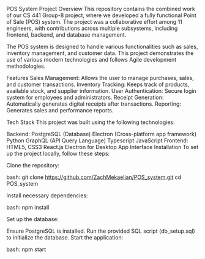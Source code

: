 POS System Project
Overview
This repository contains the combined work of our CS 441 Group-8 project, where we developed a fully functional Point of Sale (POS) system. The project was a collaborative effort among 11 engineers, with contributions across multiple subsystems, including frontend, backend, and database management.

The POS system is designed to handle various functionalities such as sales, inventory management, and customer data. This project demonstrates the use of various modern technologies and follows Agile development methodologies.

Features
Sales Management: Allows the user to manage purchases, sales, and customer transactions.
Inventory Tracking: Keeps track of products, available stock, and supplier information.
User Authentication: Secure login system for employees and administrators.
Receipt Generation: Automatically generates digital receipts after transactions.
Reporting: Generates sales and performance reports.

Tech Stack
This project was built using the following technologies:

Backend:
PostgreSQL (Database)
Electron (Cross-platform app framework)
Python
GraphQL (API Query Language)
Typescript
JavaScript
Frontend:
HTML5, CSS3
React.js
Electron for Desktop App Interface
Installation
To set up the project locally, follow these steps:

Clone the repository:

bash:
git clone https://github.com/ZachMekaelian/POS_system.git
cd POS_system

Install necessary dependencies:

bash:
npm install

Set up the database:

Ensure PostgreSQL is installed.
Run the provided SQL script (db_setup.sql) to initialize the database.
Start the application:

bash:
npm start
